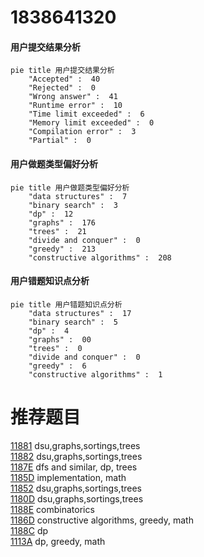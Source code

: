 # 1838641320

<!-- tabs:start -->



#### **用户提交结果分析**

```mermaid
pie title 用户提交结果分析
    "Accepted" :  40
    "Rejected" :  0
    "Wrong answer" :  41
    "Runtime error" :  10
    "Time limit exceeded" :  6
    "Memory limit exceeded" :  0
    "Compilation error" :  3
    "Partial" :  0
```

#### **用户做题类型偏好分析**

```mermaid
pie title 用户做题类型偏好分析
    "data structures" :  7
    "binary search" :  3
    "dp" :  12
    "graphs" :  176
    "trees" :  21
    "divide and conquer" :  0
    "greedy" :  213
    "constructive algorithms" :  208
```
#### **用户错题知识点分析**

```mermaid
pie title 用户错题知识点分析
    "data structures" :  17
    "binary search" :  5
    "dp" :  4
    "graphs" :  00
    "trees" :  0
    "divide and conquer" :  0
    "greedy" :  6
    "constructive algorithms" :  1
```



<!-- tabs:end -->
# 推荐题目
[11881](https://codeforces.com/contest/1188/problem/1)		dsu,graphs,sortings,trees		  
[11882](https://codeforces.com/contest/1188/problem/2)		dsu,graphs,sortings,trees		  
[1187E](https://codeforces.com/contest/1187/problem/E)		dfs and similar,
                        dp,
                        trees		  
[1185D](https://codeforces.com/contest/1185/problem/D)		implementation,
                        math		  
[11852](https://codeforces.com/contest/1185/problem/2)		dsu,graphs,sortings,trees		  
[1180D](https://codeforces.com/contest/1180/problem/D)		dsu,graphs,sortings,trees		  
[1188E](https://codeforces.com/contest/1188/problem/E)		combinatorics		  
[1186D](https://codeforces.com/contest/1186/problem/D)		constructive algorithms,
                        greedy,
                        math		  
[1188C](https://codeforces.com/contest/1188/problem/C)		dp		  
[1113A](https://codeforces.com/contest/1113/problem/A)		dp,
                        greedy,
                        math		  
